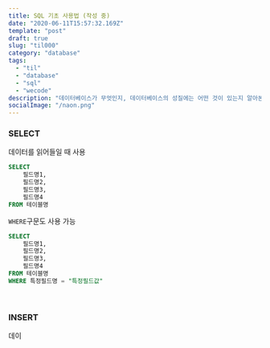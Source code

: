 ```yaml
---
title: SQL 기초 사용법 (작성 중)
date: "2020-06-11T15:57:32.169Z"
template: "post"
draft: true
slug: "til000"
category: "database"
tags:
  - "til"
  - "database"
  - "sql"
  - "wecode"
description: "데이터베이스가 무엇인지, 데이터베이스의 성질에는 어떤 것이 있는지 알아본다."
socialImage: "/naon.png"
---
```


### SELECT
데이터를 읽어들일 때 사용

```sql
SELECT 
    필드명1,
    필드명2,
    필드명3,
    필드명4
FROM 테이블명
```

`WHERE`구문도 사용 가능

```sql
SELECT 
    필드명1,
    필드명2,
    필드명3,
    필드명4
FROM 테이블명
WHERE 특정필드명 = "특정필드값"
```

<br>

### INSERT
데이